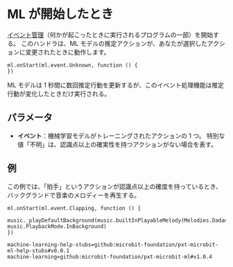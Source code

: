 # ML が開始したとき

[イベント管理](/参照/イベント管理)（何かが起こったときに実行されるプログラムの一部）を開始する。 このハンドラは、ML モデルの推定アクションが、あなたが選択したアクションに変更されたときに動作します。

```sig
ml.onStart(ml.event.Unknown, function () {
})
```

ML モデルは 1 秒間に数回推定行動を更新するが、このイベント処理機能は推定行動が変化したときだけ実行される。

## パラメータ

- **イベント**：機械学習モデルがトレーニングされたアクションの 1 つ。 特別な値「不明」は、認識点以上の確実性を持つアクションがない場合を表す。

## 例

この例では、「拍手」というアクションが認識点以上の確度を持っているとき、バックグランドで音楽のメロディーを再生する。

```blocks
ml.onStart(ml.event.Clapping, function () {
    music._playDefaultBackground(music.builtInPlayableMelody(Melodies.Dadadadum), music.PlaybackMode.InBackground)
})
```

```package
machine-learning-help-stubs=github:microbit-foundation/pxt-microbit-ml-help-stubs#v0.0.1
machine-learning=github:microbit-foundation/pxt-microbit-ml#v1.0.4
```
